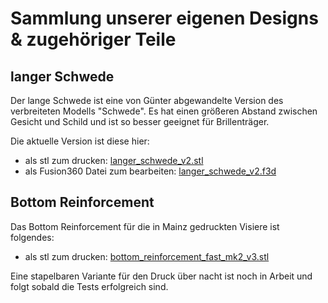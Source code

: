# Sammlung unserer eigenen Designs & zugehöriger Teile
## langer Schwede
Der lange Schwede ist eine von Günter abgewandelte Version des verbreiteten Modells "Schwede". Es
hat einen größeren Abstand zwischen Gesicht und Schild und ist so besser geeignet für
Brillenträger.

Die aktuelle Version ist diese hier:
- als stl zum drucken: [langer_schwede_v2.stl](langer_schwede/langer_schwede_v2.stl)
- als Fusion360 Datei zum bearbeiten: [langer_schwede_v2.f3d](langer_schwede/langer_schwede_v2.f3d)

## Bottom Reinforcement
Das Bottom Reinforcement für die in Mainz gedruckten Visiere ist folgendes:
- als stl zum drucken: [bottom_reinforcement_fast_mk2_v3.stl](langer_schwede/bottom_reinforcement_fast_mk2_v3.stl)

Eine stapelbaren Variante für den Druck über nacht ist noch in Arbeit und folgt sobald die Tests
erfolgreich sind.

